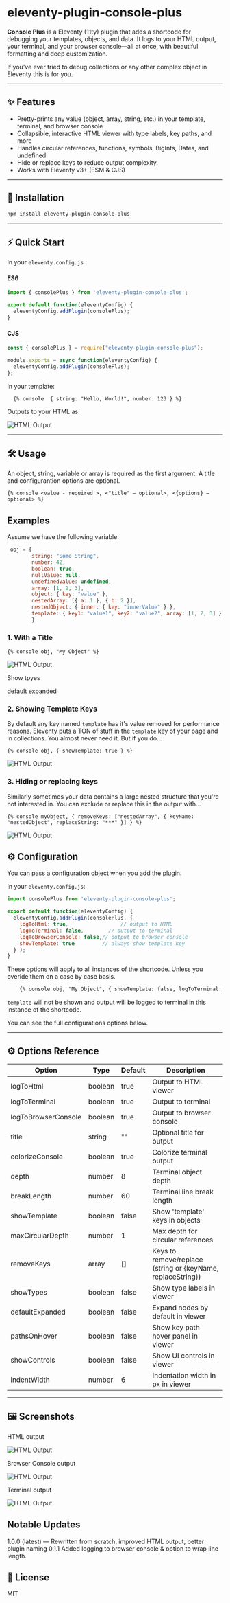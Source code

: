 

# eleventy-plugin-console-plus

**Console Plus** is a Eleventy (11ty) plugin that adds a shortcode for debugging your templates, objects, and data. It logs to your HTML output, your terminal, and your browser console—all at once, with beautiful formatting and deep customization.

If you've ever tried to debug collections or any other complex object in Eleventy this is for you. 

---

## ✨ Features

- Pretty-prints any value (object, array, string, etc.) in your template, terminal, and browser console
- Collapsible, interactive HTML viewer with type labels, key paths, and more
- Handles circular references, functions, symbols, BigInts, Dates, and undefined
- Hide or replace keys to reduce output complexity.
- Works with Eleventy v3+ (ESM & CJS)

---

## 🚀 Installation

```bash
npm install eleventy-plugin-console-plus
```

---

## ⚡ Quick Start

In your `eleventy.config.js` :

#### ES6

```js
import { consolePlus } from 'eleventy-plugin-console-plus';

export default function(eleventyConfig) {
  eleventyConfig.addPlugin(consolePlus);
}
```

#### CJS

```js
const { consolePlus } = require("eleventy-plugin-console-plus");

module.exports = async function(eleventyConfig) {
  eleventyConfig.addPlugin(consolePlus);
};
```



In your template:

```njk
  {% console  { string: "Hello, World!", number: 123 } %}
```

Outputs to your HTML as:

![HTML Output](1.png)

---

## 🛠️ Usage

An object, string, variable or array is required as the first argument. A title and configurantion options are optional.

```
{% console <value - required >, <"title" — optional>, <{options} — optional> %}
```

## Examples

Assume we have the following variable:

```js
 obj = {
        string: "Some String",
        number: 42,
        boolean: true,
        nullValue: null,
        undefinedValue: undefined,
        array: [1, 2, 3],
        object: { key: "value" },
        nestedArray: [{ a: 1 }, { b: 2 }],
        nestedObject: { inner: { key: "innerValue" } },
        template: { key1: "value1", key2: "value2", array: [1, 2, 3] }
 		}
```

### 1. **With a Title**

```njk
{% console obj, "My Object" %}
```

![HTML Output](2.png)

Show tpyes

default expanded 

### 2. **Showing Template Keys**

By default any key named `template` has it's value removed for performance reasons. Eleventy puts a TON of stuff in the `template` key of your page and in collections. You almost never need it. But if you do...
```njk
{% console obj, { showTemplate: true } %}
```

![HTML Output](3.png)

### 3. **Hiding or replacing keys**

Similarly sometimes your data contains a large nested structure that you're not interested in. You can exclude or replace this in the output with...

```njk
{% console myObject, { removeKeys: ["nestedArray", { keyName: "nestedObject", replaceString: "***" }] } %}
```

![HTML Output](4.png)

## ⚙️ Configuration

You can pass a configuration object when you add the plugin. 

In your `eleventy.config.js`:

```js
import consolePlus from 'eleventy-plugin-console-plus';

export default function(eleventyConfig) {
  eleventyConfig.addPlugin(consolePlus, { 
  	logToHtml: true,  				 // output to HTML
  	logToTerminal: false, 		 // output to terminal
  	logToBrowserConsole: false,// output to browser console
  	showTemplate: true         // always show template key
  } );
}
```
These options will apply to all instances of the shortcode. Unless you overide them on a case by case basis.

```html
	{% console obj, "My Object", { showTemplate: false, logToTerminal: true,  } %}
```
`template` will not be shown and output will be logged to terminal  in this instance of the shortcode. 

You can see the full configurations options below. 

---

## ⚙️ Options Reference

| Option              | Type      | Default   | Description |
|---------------------|-----------|-----------|-------------|
| logToHtml           | boolean   | true      | Output to HTML viewer |
| logToTerminal       | boolean   | true      | Output to terminal |
| logToBrowserConsole | boolean   | true      | Output to browser console |
| title               | string    | ""        | Optional title for output |
| colorizeConsole     | boolean   | true      | Colorize terminal output |
| depth               | number    | 8         | Terminal object depth |
| breakLength         | number    | 60        | Terminal line break length |
| showTemplate        | boolean   | false     | Show 'template' keys in objects |
| maxCircularDepth    | number    | 1         | Max depth for circular references |
| removeKeys          | array     | []        | Keys to remove/replace (string or {keyName, replaceString}) |
| showTypes           | boolean   | false     | Show type labels in viewer |
| defaultExpanded     | boolean   | false     | Expand nodes by default in viewer |
| pathsOnHover        | boolean   | false     | Show key path hover panel in viewer |
| showControls        | boolean   | false     | Show UI controls in viewer |
| indentWidth         | number    | 6         | Indentation width in px in viewer |

---

## 🖼️ Screenshots

HTML output

![HTML Output](7.png)

Browser Console output

![HTML Output](8.png)

Terminal output

![HTML Output](9.png)

## Notable Updates
1.0.0  (latest) — Rewritten from scratch, improved HTML output, better plugin naming
0.1.1 Added logging to browser console & option to wrap line length.

## 📄 License

MIT 